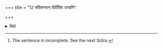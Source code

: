 +++
title = "12 संविशन्तान् दैवीर्विशः पात्राणि"

+++

<details><summary>थिते</summary>

12. With saṁvisantāṁ daivīrviśaḥ.... having touched the utensils by means of hand containing a strainer,[^1]   

[^1]: The sentence in incomplete. See the next Sūtra.
</details>

